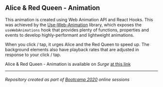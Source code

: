 ## Alice & Red Queen - Animation

This animation is created using Web Animation API and React Hooks. This was achieved by the [Use-Web-Animation](https://github.com/wellyshen/use-web-animations) library, which exposes the `useWebAnimations` hook that provides plenty of functions, properties and events to develop highly-performant and lightweight animations.

When you click / tap, it urges Alice and the Red Queen to speed up. The background elements also have playback rates that are adjusted in response to your click / tap.

Alice & Red Queen - Animation is available on *Surge* [at this link](http://queen-race.surge.sh/)

<hr/>

###### Repository created as part of [Bootcamp 2020](https://github.com/panacloud/bootcamp-2020) online sessions
